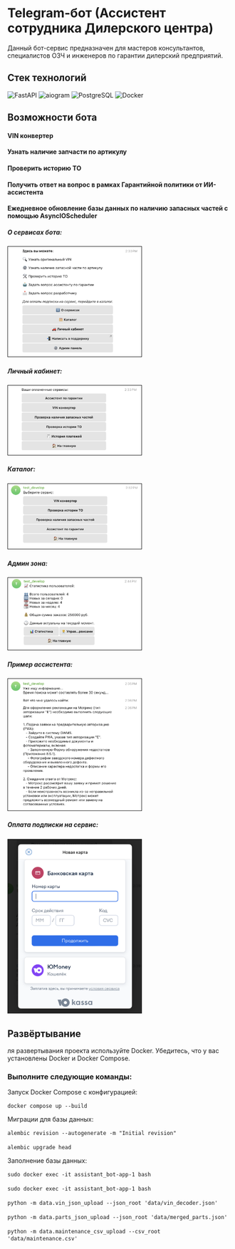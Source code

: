 # Telegram-бот (Ассистент сотрудника Дилерского центра)

Данный бот-сервис предназначен для мастеров консультантов, специалистов ОЗЧ и инженеров по гарантии дилерский предприятий.

## Стек технологий

![FastAPI](https://img.shields.io/badge/FastAPI-009639?style=flat)
![aiogram](https://img.shields.io/badge/aiogram-0099FF)
![PostgreSQL](https://img.shields.io/badge/PostgreSQL-336791?logo=postgresql&logoColor=white)
![Docker](https://img.shields.io/badge/Docker-2496ED?logo=docker&logoColor=white)

## Возможности бота

#### VIN конвертер
#### Узнать наличие запчасти по артикулу
#### Проверить историю ТО
#### Получить ответ на вопрос в рамках Гарантийной политики от ИИ-ассистента
#### Ежедневное обновление базы данных по наличию запасных частей с помощью AsyncIOScheduler

##### О сервисах бота:

<img src="examples/decription.png" width="300" height: auto border="1">

##### Личный кабинет:

<img src="examples/services.png" width="300" height: auto border="1">

##### Каталог:

<img src="examples/catalog.png" width="300" height: auto border="1">

##### Админ зона:

<img src="examples/statistic.png" width="300" height: auto border="1">

##### Пример ассистента:

<img src="examples/assistant.png" width="300" height: auto border="1">

##### Оплата подписки на сервис:

<img src="examples/payment.png" width="300" height: auto border="1">


## Развёртывание

ля развертывания проекта используйте Docker. Убедитесь, что у вас установлены Docker и Docker Compose.

### Выполните следующие команды:

Запуск Docker Compose с конфигурацией:

```
docker compose up --build
```

Миграции для базы данных:

```
alembic revision --autogenerate -m "Initial revision"

alembic upgrade head
```



Заполнение базы данных:

```
sudo docker exec -it assistant_bot-app-1 bash

sudo docker exec -it assistant_bot-app-1 bash

python -m data.vin_json_upload --json_root 'data/vin_decoder.json'

python -m data.parts_json_upload --json_root 'data/merged_parts.json'

python -m data.maintenance_csv_upload --csv_root 'data/maintenance.csv'
```